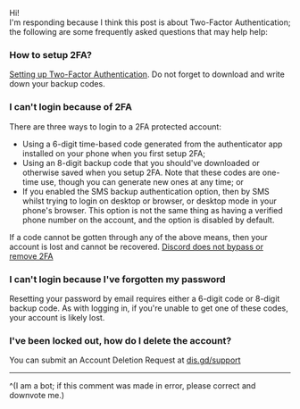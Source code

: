 Hi!  
I'm responding because I think this post is about Two-Factor Authentication; the following are some frequently asked questions that may help help:

### How to setup 2FA?

[Setting up Two-Factor Authentication](https://support.discord.com/hc/en-us/articles/219576828-Setting-up-Two-Factor-Authentication). Do not forget to download and write down your backup codes.

### I can't login because of 2FA

There are three ways to login to a 2FA protected account:

- Using a 6-digit time-based code generated from the authenticator app installed on your phone when you first setup 2FA;
- Using an 8-digit backup code that you should've downloaded or otherwise saved when you setup 2FA. Note that these codes are one-time use, though you can generate new ones at any time; or
- If you enabled the SMS backup authentication option, then by SMS whilst trying to login on desktop or browser, or desktop mode in your phone's browser. This option is not the same thing as having a verified phone number on the account, and the option is disabled by default.

If a code cannot be gotten through any of the above means, then your account is lost and cannot be recovered. [Discord does not bypass or remove 2FA](https://support.discord.com/hc/en-us/articles/115001221072-Lost-Two-Factor-Codes)

### I can't login because I've forgotten my password

Resetting your password by email requires either a 6-digit code or 8-digit backup code. As with logging in, if you're unable to get one of these codes, your account is likely lost.


### I've been locked out, how do I delete the account?

You can submit an Account Deletion Request at [dis.gd/support](https://dis.gd/support)

- - -

^(I am a bot; if this comment was made in error, please correct and downvote me.)